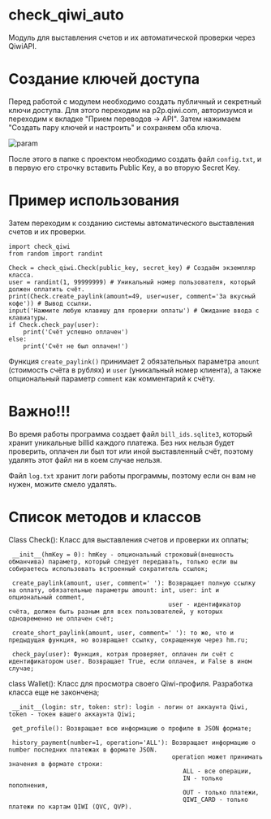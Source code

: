 # check_qiwi_auto
Модуль для выставления счетов и их автоматической проверки через QiwiAPI.
# Создание ключей доступа
Перед работой с модулем необходимо создать публичный и секретный ключи доступа.
Для этого переходим на p2p.qiwi.com, авторизумся и переходим к вкладке "Прием переводов -> API".
Затем нажимаем "Создать пару ключей и настроить" и сохраняем оба ключа.

![param](https://sun9-43.userapi.com/impg/LfY6qRfXaqG4D4jHg28WfIkuBhlVgCoy1N-TaQ/esWtXgZktLU.jpg?size=582x482&quality=96&sign=cbecbb4ea26c627d39ab9e0fa4afdbef&type=album)

После этого в папке с проектом необходимо создать файл ```config.txt```, и в первую его строчку вставить Public Key, а во вторую Secret Key.

# Пример использования
Затем переходим к созданию системы автоматического выставления счетов и их проверки.
```
import check_qiwi
from random import randint

Check = check_qiwi.Check(public_key, secret_key) # Создаём экземпляр класса.
user = randint(1, 99999999) # Уникальный номер пользователя, который должен оплатить счёт.
print(Check.create_paylink(amount=49, user=user, comment='За вкусный кофе')) # Вывод ссылки.
input('Нажмите любую клавишу для проверки оплаты') # Ожидание ввода с клавиатуры.
if Check.check_pay(user):
    print('Счёт успешно оплачен')
else:
    print('Счёт не был оплачен!')
```
Функция ```create_paylink()``` принимает 2 обязательных параметра ```amount``` (стоимость счёта в рублях) и ```user``` (уникальный номер клиента), а также опциональный параметр ```comment``` как комментарий к счёту.

# Важно!!!
Во время работы программа создает файл ```bill_ids.sqlite3```, который хранит уникальные billid каждого платежа. Без них нельзя будет проверить, оплачен ли был тот или иной выставленный счёт, поэтому удалять этот файл ни в коем случае нельзя.

Файл ```log.txt``` хранит логи работы программы, поэтому если он вам не нужен, можите смело удалять.

# Список методов и классов

Class Check(): Класс для выставления счетов и проверки их оплаты;

     __init__(hmKey = 0): hmKey - опциональный строковый(внешность обманчива) параметр, который следует передавать, только если вы собираетесь использовать встроенный сократитель ссылок;

     create_paylink(amount, user, comment=' '): Возвращает полную ссылку на оплату, обязательные параметры amount: int, user: int и опциональный comment,
                                                user - идентификатор счёта, должен быть разным для всех пользователей, у которых одновременно не оплачен счёт;

     create_short_paylink(amount, user, comment=' '): то же, что и предыдущая функция, но возвращает ссылку, сокращенную через hm.ru;

     check_pay(user): Функция, котрая проверяет, оплачен ли счёт с идентификатором user. Возвращает True, если оплачен, и False в ином случае;


class Wallet(): Класс для просмотра своего Qiwi-профиля. Разработка класса еще не закончена;

     __init__(login: str, token: str): login - логин от аккаунта Qiwi, token - токен вашего аккаунта Qiwi;

     get_profile(): Возвращает всю информацию о профиле в JSON формате;

     history_payment(number=1, operation='ALL'): Возвращает информацию о number последних платежах в формате JSON. 
                                                 operation может принимать значения в формате строки:
                                                    ALL - все операции,
                                                    IN - только пополнения,
                                                    OUT - только платежи,
                                                    QIWI_CARD - только платежи по картам QIWI (QVC, QVP).
